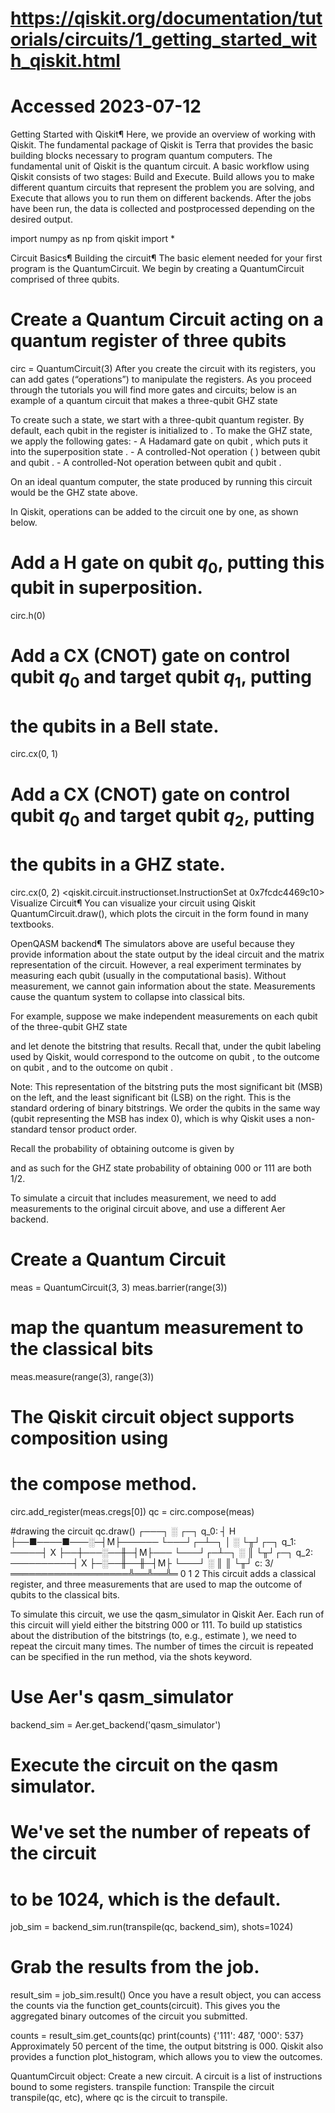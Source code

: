 # https://qiskit.org/documentation/tutorials/circuits/1_getting_started_with_qiskit.html
# Accessed 2023-07-12

Getting Started with Qiskit¶
Here, we provide an overview of working with Qiskit. The fundamental package of Qiskit is Terra that provides the basic building blocks necessary to program quantum computers. The fundamental unit of Qiskit is the quantum circuit. A basic workflow using Qiskit consists of two stages: Build and Execute. Build allows you to make different quantum circuits that represent the problem you are solving, and Execute that allows you to run them on different backends. After the jobs have been run, the data is collected and postprocessed depending on the desired output.

import numpy as np
from qiskit import *

Circuit Basics¶
Building the circuit¶
The basic element needed for your first program is the QuantumCircuit. We begin by creating a QuantumCircuit comprised of three qubits.

# Create a Quantum Circuit acting on a quantum register of three qubits
circ = QuantumCircuit(3)
After you create the circuit with its registers, you can add gates (“operations”) to manipulate the registers. As you proceed through the tutorials you will find more gates and circuits; below is an example of a quantum circuit that makes a three-qubit GHZ state

To create such a state, we start with a three-qubit quantum register. By default, each qubit in the register is initialized to
. To make the GHZ state, we apply the following gates: - A Hadamard gate
 on qubit
, which puts it into the superposition state
. - A controlled-Not operation (
) between qubit
 and qubit
. - A controlled-Not operation between qubit
 and qubit
.

On an ideal quantum computer, the state produced by running this circuit would be the GHZ state above.

In Qiskit, operations can be added to the circuit one by one, as shown below.

# Add a H gate on qubit $q_{0}$, putting this qubit in superposition.
circ.h(0)
# Add a CX (CNOT) gate on control qubit $q_{0}$ and target qubit $q_{1}$, putting
# the qubits in a Bell state.
circ.cx(0, 1)
# Add a CX (CNOT) gate on control qubit $q_{0}$ and target qubit $q_{2}$, putting
# the qubits in a GHZ state.
circ.cx(0, 2)
<qiskit.circuit.instructionset.InstructionSet at 0x7fcdc4469c10>
Visualize Circuit¶
You can visualize your circuit using Qiskit QuantumCircuit.draw(), which plots the circuit in the form found in many textbooks.

OpenQASM backend¶
The simulators above are useful because they provide information about the state output by the ideal circuit and the matrix representation of the circuit. However, a real experiment terminates by measuring each qubit (usually in the computational
 basis). Without measurement, we cannot gain information about the state. Measurements cause the quantum system to collapse into classical bits.

For example, suppose we make independent measurements on each qubit of the three-qubit GHZ state

and let
 denote the bitstring that results. Recall that, under the qubit labeling used by Qiskit,
 would correspond to the outcome on qubit
,
 to the outcome on qubit
, and
 to the outcome on qubit
.

Note: This representation of the bitstring puts the most significant bit (MSB) on the left, and the least significant bit (LSB) on the right. This is the standard ordering of binary bitstrings. We order the qubits in the same way (qubit representing the MSB has index 0), which is why Qiskit uses a non-standard tensor product order.

Recall the probability of obtaining outcome
 is given by

and as such for the GHZ state probability of obtaining 000 or 111 are both 1/2.

To simulate a circuit that includes measurement, we need to add measurements to the original circuit above, and use a different Aer backend.

# Create a Quantum Circuit
meas = QuantumCircuit(3, 3)
meas.barrier(range(3))
# map the quantum measurement to the classical bits
meas.measure(range(3), range(3))

# The Qiskit circuit object supports composition using
# the compose method.
circ.add_register(meas.cregs[0])
qc = circ.compose(meas)

#drawing the circuit
qc.draw()
     ┌───┐           ░ ┌─┐
q_0: ┤ H ├──■────■───░─┤M├──────
     └───┘┌─┴─┐  │   ░ └╥┘┌─┐
q_1: ─────┤ X ├──┼───░──╫─┤M├───
          └───┘┌─┴─┐ ░  ║ └╥┘┌─┐
q_2: ──────────┤ X ├─░──╫──╫─┤M├
               └───┘ ░  ║  ║ └╥┘
c: 3/═══════════════════╩══╩══╩═
                        0  1  2
This circuit adds a classical register, and three measurements that are used to map the outcome of qubits to the classical bits.

To simulate this circuit, we use the qasm_simulator in Qiskit Aer. Each run of this circuit will yield either the bitstring 000 or 111. To build up statistics about the distribution of the bitstrings (to, e.g., estimate
), we need to repeat the circuit many times. The number of times the circuit is repeated can be specified in the run method, via the shots keyword.

# Use Aer's qasm_simulator
backend_sim = Aer.get_backend('qasm_simulator')

# Execute the circuit on the qasm simulator.
# We've set the number of repeats of the circuit
# to be 1024, which is the default.
job_sim = backend_sim.run(transpile(qc, backend_sim), shots=1024)

# Grab the results from the job.
result_sim = job_sim.result()
Once you have a result object, you can access the counts via the function get_counts(circuit). This gives you the aggregated binary outcomes of the circuit you submitted.

counts = result_sim.get_counts(qc)
print(counts)
{'111': 487, '000': 537}
Approximately 50 percent of the time, the output bitstring is 000. Qiskit also provides a function plot_histogram, which allows you to view the outcomes.

QuantumCircuit object: Create a new circuit. A circuit is a list of instructions bound to some registers.
transpile function: Transpile the circuit transpile(qc, etc), where qc is the circuit to transpile.
